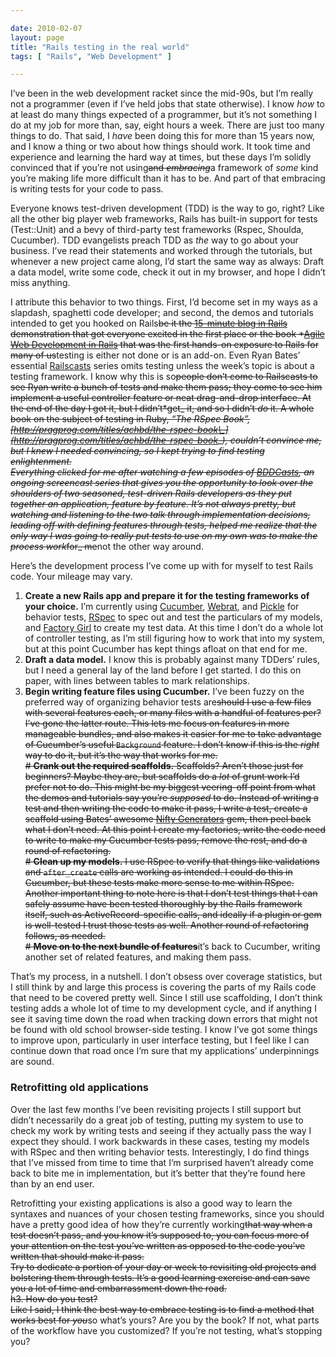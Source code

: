```yaml
---

date: 2010-02-07
layout: page
title: "Rails testing in the real world"
tags: [ "Rails", "Web Development" ]

---
```


I’ve been in the web development racket since the mid-90s, but I’m
really not a programmer (even if I’ve held jobs that state otherwise). I
know *how* to at least do many things expected of a programmer, but it’s
not something I do at my job for more than, say, eight hours a week.
There are just too many things to do. That said, I *have* been doing
this for more than 15 years now, and I know a thing or two about how
things should work. It took time and experience and learning the hard
way at times, but these days I’m solidly convinced that if you’re not
using~~~~and *embracing*~~~~a framework of *some* kind you’re making
life more difficult than it has to be. And part of that embracing is
writing tests for your code to pass.

Everyone knows test-driven development (TDD) is the way to go, right?
Like all the other big player web frameworks, Rails has built-in support
for tests (Test::Unit) and a bevy of third-party test frameworks (Rspec,
Shoulda, Cucumber). TDD evangelists preach TDD as *the* way to go about
your business. I’ve read their statements and worked through the
tutorials, but whenever a new project came along, I’d start the same way
as always: Draft a data model, write some code, check it out in my
browser, and hope I didn’t miss anything.

I attribute this behavior to two things. First, I’d become set in my
ways as a slapdash, spaghetti code developer; and second, the demos and
tutorials intended to get you hooked on Rails~~~~be it the [15-minute
blog in Rails](http://rubyonrails.org/screencasts) demonstration that
got everyone excited in the first place or the book *[Agile Web
Development in
Rails](http://pragprog.com/titles/rails2/agile-web-development-with-rails_)
that was the first hands-on exposure to Rails for many of us~~~~testing
is either not done or is an add-on. Even Ryan Bates’ essential
[Railscasts](http://railscasts.com) series omits testing unless the
week’s topic is about a testing framework. I know why this is
so~~~~people don’t come to Railscasts to see Ryan write a bunch of tests
and make them pass; they come to see him implement a useful controller
feature or neat drag-and-drop interface. At the end of the day I got it,
but I didn’t*get\_ it, and so I didn’t *do* it. A whole book on the
subject of testing in Ruby, *“The RSpec
Book”,[http://pragprog.com/titles/achbd/the-rspec-book\_](http://pragprog.com/titles/achbd/the-rspec-book_),
couldn’t convince me, but I knew I needed convincing, so I kept trying
to find testing enlightenment.
\
Everything clicked for me after watching a few episodes of
[BDDCasts](http://bddcasts.com/), an ongoing screencast series that
gives you the opportunity to look over the shoulders of two seasoned,
test-driven Rails developers as they put together an application,
feature by feature. It’s not always pretty, but watching and listening
to the two talk through implementation decisions, leading off with
defining features through tests, helped me realize that the only way I
was going to really put tests to use on my own was to make the process
work*for\_ me~~~~not the other way around.

Here’s the development process I’ve come up with for myself to test
Rails code. Your mileage may vary.

1.  **Create a new Rails app and prepare it for the testing frameworks
    of your choice.** I’m currently using
    [Cucumber](http://cukes.info/),
    [Webrat](http://github.com/brynary/webrat), and
    [Pickle](http://github.com/ianwhite/pickle) for behavior tests,
    [RSpec](http://rspec.info/) to spec out and test the particulars of
    my models, and [Factory
    Girl](http://github.com/thoughtbot/factory_girl) to create my test
    data. At this time I don’t do a whole lot of controller testing, as
    I’m still figuring how to work that into my system, but at this
    point Cucumber has kept things afloat on that end for me.
2.  **Draft a data model.** I know this is probably against many TDDers’
    rules, but I need a general lay of the land before I get started. I
    do this on paper, with lines between tables to mark relationships.
3.  **Begin writing feature files using Cucumber.** I’ve been fuzzy on
    the preferred way of organizing behavior tests are~~~~should I use a
    few files with several features each, or many files with a handful
    of features per? I’ve gone the latter route. This lets me focus on
    features in more manageable bundles, and also makes it easier for me
    to take advantage of Cucumber’s useful <code>Background</code>
    feature. I don’t know if this is the *right* way to do it, but it’s
    the way that works for me.\
    \# **Crank out the required scaffolds.** Scaffolds? Aren’t those
    just for beginners? Maybe they are, but scaffolds do a *lot* of
    grunt work I’d prefer not to do. This might be my biggest
    veering-off point from what the demos and tutorials say you’re
    *supposed* to do. Instead of writing a test and then writing the
    code to make it pass, I write a test, create a scaffold using Bates’
    awesome [Nifty Generators](http://github.com/ryanb/nifty-generators)
    gem, then peel back what I don’t need. At this point I create my
    factories, write the code need to write to make my Cucumber tests
    pass, remove the rest, and do a round of refactoring.\
    \# **Clean up my models.** I use RSpec to verify that things like
    validations and <code>after\_create</code> calls are working as
    intended. I could do this in Cucumber, but these tests make more
    sense to me within RSpec. Another important thing to note here is
    that I don’t test things that I can safely assume have been tested
    thoroughly by the Rails framework itself, such as
    ActiveRecord-specific calls, and ideally if a plugin or gem is
    well-tested I trust those tests as well. Another round of
    refactoring follows, as needed.\
    \# **Move on to the next bundle of features**~~~~it’s back to
    Cucumber, writing another set of related features, and making them
    pass.

That’s my process, in a nutshell. I don’t obsess over coverage
statistics, but I still think by and large this process is covering the
parts of my Rails code that need to be covered pretty well. Since I
still use scaffolding, I don’t think testing adds a whole lot of time to
my development cycle, and if anything I see it saving time down the road
when tracking down errors that might not be found with old school
browser-side testing. I know I’ve got some things to improve upon,
particularly in user interface testing, but I feel like I can continue
down that road once I’m sure that my applications’ underpinnings are
sound.

### Retrofitting old applications

Over the last few months I’ve been revisiting projects I still support
but didn’t necessarily do a great job of testing, putting my system to
use to check my work by writing tests and seeing if they actually pass
the way I expect they should. I work backwards in these cases, testing
my models with RSpec and then writing behavior tests. Interestingly, I
do find things that I’ve missed from time to time that I’m surprised
haven’t already come back to bite me in implementation, but it’s better
that they’re found here than by an end user.

Retrofitting your existing applications is also a good way to learn the
syntaxes and nuances of your chosen testing frameworks, since you should
have a pretty good idea of how they’re currently working~~~~that way
when a test doesn’t pass, and you know it’s supposed to, you can focus
more of your attention on the test you’ve written as opposed to the code
you’ve written that should make it pass.
\
Try to dedicate a portion of your day or week to revisiting old projects
and bolstering them through tests. It’s a good learning exercise and can
save you a lot of time and embarrassment down the road.
\
h3. How do you test?
\
Like I said, I think the best way to embrace testing is to find a method
that works best for *you*~~~~so what’s yours? Are you by the book? If
not, what parts of the workflow have you customized? If you’re not
testing, what’s stopping you?
